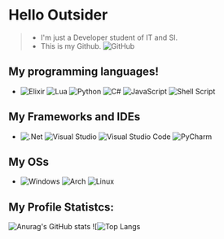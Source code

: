 <h1>Hello Outsider</h1>


> - I'm just a Developer student of IT and SI.
> - This is my Github. ![GitHub](https://img.shields.io/badge/github-%23121011.svg?style=for-the-badge&logo=github&logoColor=white)

<h2> My programming languages! </h2>

 - ![Elixir](https://img.shields.io/badge/elixir-%234B275F.svg?style=for-the-badge&logo=elixir&logoColor=white)
 ![Lua](https://img.shields.io/badge/lua-%232C2D72.svg?style=for-the-badge&logo=lua&logoColor=white)
 ![Python](https://img.shields.io/badge/python-3670A0?style=for-the-badge&logo=python&logoColor=ffdd54)
 ![C#](https://img.shields.io/badge/c%23-%23239120.svg?style=for-the-badge&logo=c-sharp&logoColor=white)
 ![JavaScript](https://img.shields.io/badge/javascript-%23323330.svg?style=for-the-badge&logo=javascript&logoColor=%23F7DF1E)
 ![Shell Script](https://img.shields.io/badge/shell_script-%23121011.svg?style=for-the-badge&logo=gnu-bash&logoColor=white)

<h2> My Frameworks and IDEs </h2>

- ![.Net](https://img.shields.io/badge/.NET-5C2D91?style=for-the-badge&logo=.net&logoColor=white)
![Visual Studio](https://img.shields.io/badge/Visual%20Studio-5C2D91.svg?style=for-the-badge&logo=visual-studio&logoColor=white)
![Visual Studio Code](https://img.shields.io/badge/Visual%20Studio%20Code-0078d7.svg?style=for-the-badge&logo=visual-studio-code&logoColor=white)
![PyCharm](https://img.shields.io/badge/pycharm-143?style=for-the-badge&logo=pycharm&logoColor=black&color=black&labelColor=green)

<h2> My OSs </h2>

- ![Windows](https://img.shields.io/badge/Windows-0078D6?style=for-the-badge&logo=windows&logoColor=white)
![Arch](https://img.shields.io/badge/Arch%20Linux-1793D1?logo=arch-linux&logoColor=fff&style=for-the-badge)
![Linux](https://img.shields.io/badge/Linux-FCC624?style=for-the-badge&logo=linux&logoColor=black)

  
 <h2> My Profile Statistcs: </h2>
 
![Anurag's GitHub stats](https://github-readme-stats.vercel.app/api?username=Kamaasoo&show_icons=true&theme=midnight-purple)
![![Top Langs](https://github-readme-stats.vercel.app/api/top-langs/?username=Kamaasoo&show_icons=true&theme=midnight-purple)



